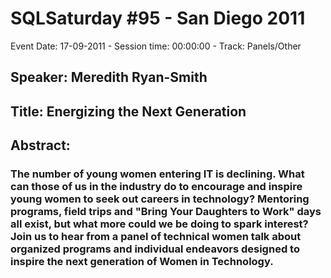 # SQLSaturday #95 - San Diego 2011
Event Date: 17-09-2011 - Session time: 00:00:00 - Track: Panels/Other
## Speaker: Meredith Ryan-Smith
## Title: Energizing the Next Generation
## Abstract:
### The number of young women entering IT is declining. What can those of us in the industry do to encourage and inspire young women to seek out careers in technology? Mentoring programs, field trips and "Bring Your Daughters to Work" days all exist, but what more could we be doing to spark interest? Join us to hear from a panel of technical women talk about organized programs and individual endeavors designed to inspire the next generation of Women in Technology. 


